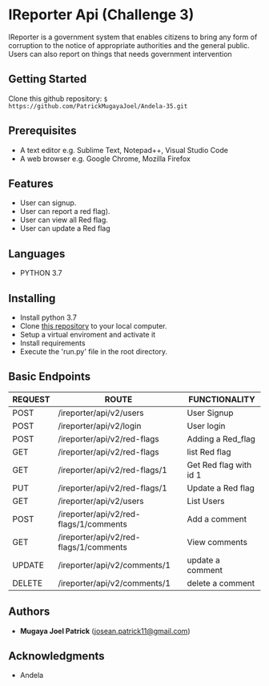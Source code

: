 # IReporter Api (Challenge 3)

IReporter is a government system that enables citizens to bring any form of corruption to the notice of appropriate authorities and the general public.
Users can also report on things that needs government intervention
    

## Getting Started

Clone this github repository:  `$ https://github.com/PatrickMugayaJoel/Andela-35.git`

## Prerequisites

* A text editor e.g. Sublime Text, Notepad++, Visual Studio Code
* A web browser e.g. Google Chrome, Mozilla Firefox

## Features

* User can signup.
* User can report a red flag).
* User can view all Red flag.
* User can update a Red flag
 
## Languages

* PYTHON 3.7
 
## Installing

* Install python 3.7
* Clone [this repository](https://github.com/PatrickMugayaJoel/Andela-35/tree/develop) to your local computer.
* Setup a virtual enviroment and activate it
* Install requirements
* Execute the 'run.py' file in the root directory.

## Basic Endpoints

| REQUEST | ROUTE | FUNCTIONALITY |
| ------- | ----- | ------------- |
| POST | /ireporter/api/v2/users | User Signup|
| POST | /ireporter/api/v2/login | User login|
| POST | /ireporter/api/v2/red-flags | Adding a Red_flag |
| GET | /ireporter/api/v2/red-flags | list Red flag |
| GET | /ireporter/api/v2/red-flags/1 | Get Red flag with id 1 |
| PUT | /ireporter/api/v2/red-flags/1 | Update a Red flag |
| GET | /ireporter/api/v2/users | List Users |
| POST | /ireporter/api/v2/red-flags/1/comments | Add a comment |
| GET | /ireporter/api/v2/red-flags/1/comments | View comments |
| UPDATE | /ireporter/api/v2/comments/1 | update a comment |
| DELETE | /ireporter/api/v2/comments/1 | delete a comment |


## Authors

* **Mugaya Joel Patrick** (josean.patrick11@gmail.com)
 
## Acknowledgments

* Andela

